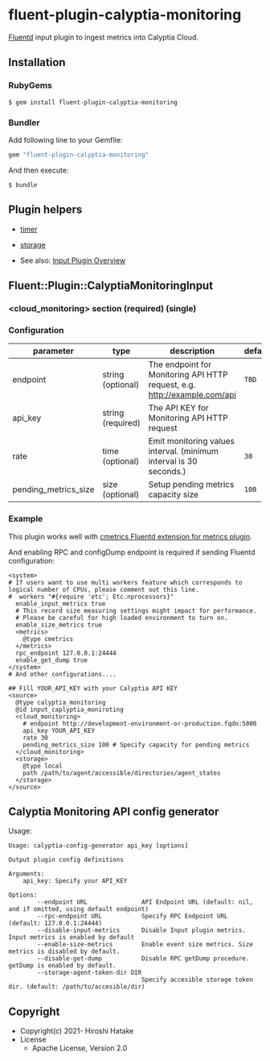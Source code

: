 # fluent-plugin-calyptia-monitoring

[Fluentd](https://fluentd.org/) input plugin to ingest metrics into Calyptia Cloud.

## Installation

### RubyGems

```
$ gem install fluent-plugin-calyptia-monitoring
```

### Bundler

Add following line to your Gemfile:

```ruby
gem "fluent-plugin-calyptia-monitoring"
```

And then execute:

```
$ bundle
```

## Plugin helpers

* [timer](https://docs.fluentd.org/v/1.0/plugin-helper-overview/api-plugin-helper-timer)
* [storage](https://docs.fluentd.org/v/1.0/plugin-helper-overview/api-plugin-helper-storage)

* See also: [Input Plugin Overview](https://docs.fluentd.org/v/1.0/input#overview)

## Fluent::Plugin::CalyptiaMonitoringInput


### \<cloud_monitoring\> section (required) (single)

### Configuration

|parameter|type|description|default|
|---|---|---|---|
|endpoint|string (optional)|The endpoint for Monitoring API HTTP request, e.g. http://example.com/api|`TBD`|
|api_key|string (required)|The API KEY for Monitoring API HTTP request||
|rate|time (optional)|Emit monitoring values interval. (minimum interval is 30 seconds.)|`30`|
|pending_metrics_size|size (optional)|Setup pending metrics capacity size|`100`|

### Example

This plugin works well with [cmetrics Fluentd extension for metrics plugin](https://github.com/calyptia/fluent-plugin-metrics-cmetrics).

And enabling RPC and configDump endpoint is required if sending Fluentd configuration:

```aconf
<system>
# If users want to use multi workers feature which corresponds to logical number of CPUs, please comment out this line.
#  workers "#{require 'etc'; Etc.nprocessors}"
  enable_input_metrics true
  # This record size measuring settings might impact for performance.
  # Please be careful for high loaded environment to turn on.
  enable_size_metrics true
  <metrics>
    @type cmetrics
  </metrics>
  rpc_endpoint 127.0.0.1:24444
  enable_get_dump true
</system>
# And other configurations....

## Fill YOUR_API_KEY with your Calyptia API KEY
<source>
  @type calyptia_monitoring
  @id input_caplyptia_moniroting
  <cloud_monitoring>
    # endpoint http://development-environment-or-production.fqdn:5000
    api_key YOUR_API_KEY
    rate 30
    pending_metrics_size 100 # Specify capacity for pending metrics
  </cloud_monitoring>
  <storage>
    @type local
    path /path/to/agent/accessible/directories/agent_states
  </storage>
</source>
```

## Calyptia Monitoring API config generator

Usage:

```
Usage: calyptia-config-generator api_key [options]

Output plugin config definitions

Arguments:
	api_key: Specify your API_KEY

Options:
        --endpoint URL               API Endpoint URL (default: nil, and if omitted, using default endpoint)
        --rpc-endpoint URL           Specify RPC Endpoint URL (default: 127.0.0.1:24444)
        --disable-input-metrics      Disable Input plugin metrics. Input metrics is enabled by default
        --enable-size-metrics        Enable event size metrics. Size metrics is disabled by default.
        --disable-get-dump           Disable RPC getDump procedure. getDump is enabled by default.
        --storage-agent-token-dir DIR
                                     Specify accesible storage token dir. (default: /path/to/accesible/dir)
```

## Copyright

* Copyright(c) 2021- Hiroshi Hatake
* License
  * Apache License, Version 2.0
